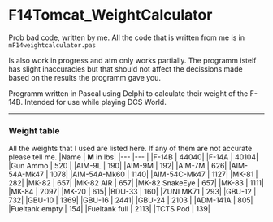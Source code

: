 # F14Tomcat_WeightCalculator
Prob bad code, written by me. All the code that is written from me is in `mF14weightcalculator.pas`

Is also work in progress and atm only works partially. 
The programm istelf has slight inaccuracies but that should not affect the decissions made based on the results the programm gave you. 

Programm written in Pascal using Delphi to calculate their weight of the F-14B. Intended for use while playing DCS World.

***
### Weight table
All the weights that I used are listed here. If any of them are not accurate please tell me. 
|Name     | **M** in lbs|
|---      |---           |
|F-14B | 44040|
|F-14A | 40104|
|Gun Ammo | 520 |
|AIM-9L | 190|
|AIM-9M | 192|
|AIM-7M | 626|
|AIM-54A-Mk47 | 1078|
|AIM-54A-Mk60 | 1140|
|AIM-54C-Mk47 | 1127|
|MK-81 | 282|
|MK-82 | 657|
|MK-82 AIR | 657|
|MK-82 SnakeEye | 657|
|MK-83 | 1111|
|MK-84 | 2097|
|MK-20 | 615|
|BDU-33 | 160|
|ZUNI MK71 | 293| 
|GBU-12 | 732|
|GBU-10 | 1369|
|GBU-16 | 2441|
|GBU-24 | 2103 |
|ADM-141A | 805|
|Fueltank empty | 154|
|Fueltank full | 2113|
|TCTS Pod | 139|
